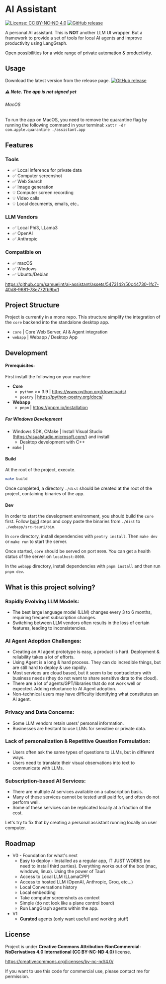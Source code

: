 # AI Assistant

[![License: CC BY-NC-ND 4.0](https://img.shields.io/badge/License-CC_BY--NC--ND_4.0-lightgrey.svg)](https://creativecommons.org/licenses/by-nc-nd/4.0/) [![GitHub release](https://img.shields.io/github/v/release/samuelint/ai-assistant)](https://github.com/samuelint/ai-assistant/releases/latest)

A personal AI assistant.
This is **NOT** another LLM UI wrapper. But a framework to provide a set of tools for local AI agents and improve productivity using LangGraph.

Open possibilities for a wide range of private automation & productivity.

## Usage

Download the latest version from the release page.
[![GitHub release](https://img.shields.io/github/v/release/samuelint/ai-assistant)](https://github.com/samuelint/ai-assistant/releases/latest)


##### :warning: Note. The app is not signed yet

###### MacOS

To run the app on MacOS, you need to remove the quarantine flag by running the following command in your terminal:
`xattr -dr com.apple.quarantine ./assistant.app`

## Features

### Tools

- ✅ Local inference for private data
- ✅ Computer screenshot
- ✅ Web Search
- ✅ Image generation
- 💡 Computer screen recording
- 💡 Video calls
- 💡 Local documents, emails, etc..

### LLM Vendors

- ✅ Local Phi3, LLama3
- ✅ OpenAI
- ✅ Anthropic

### Compatible on

- ✅ macOS
- ✅ Windows
- ✅ Ubuntu/Debian

https://github.com/samuelint/ai-assistant/assets/5473142/50c44730-1fc7-40d8-9681-78e772fb9bc1

## Project Structure

Project is currently in a mono repo. This structure simplify the integration of the `core` backend into the standalone desktop app.

- `core` | Core Web Server, AI & Agent integration
- `webapp` | Webapp / Desktop App

## Development

#### Prerequisites:

First install the following on your machine

- **Core**
  - `python` \>= 3.9 | https://www.python.org/downloads/
  - `poetry` | https://python-poetry.org/docs/
- **Webapp**
  - `pnpm` | https://pnpm.io/installation

##### For Windows Development

- Windows SDK, CMake | Install Visual Studio (https://visualstudio.microsoft.com/) and install
  - Desktop development with C++
- `make` |

#### Build

At the root of the project, execute.

```bash
make build
```

Once completed, a directory `./dist` should be created at the root of the project, containing binaries of the app.

#### Dev

In order to start the development environment, you should build the `core` first. Follow [buid](#build) steps and copy paste the binaries from `./dist` to `./webapp/src-tauri/bin`.

In `core` directory, install dependencies with `peotry install`. Then `make dev` or `make run` to start the server.

Once started, `core` should be served on port `8000`. You can get a health status of the server on `localhost:8000`.

In the `webapp` directory, install dependencies with `pnpm install` and then run `pnpm dev`.

## What is this project solving?

### Rapidly Evolving LLM Models:

- The best large language model (LLM) changes every 3 to 6 months, requiring frequent subscription changes.
- Switching between LLM vendors often results in the loss of certain features, leading to inconsistencies.

### AI Agent Adoption Challenges:

- Creating an AI agent prototype is easy, a product is hard. Deployment & reliability takes a lot of efforts.
- Using Agent is a long & hard process. They can do incredible things, but are still hard to deploy & use rapidly.
- Most services are cloud based, but it seem to be contradictory with business needs (they do not want to share sensitive data to the cloud).
- There are a lot of agents/GPT/libraries that do not work well or expected. Adding reluctance to AI Agent adoption.
- Non-technical users may have difficulty identifying what constitutes an AI agent.

### Privacy and Data Concerns:

- Some LLM vendors retain users' personal information.
- Businesses are hesitant to use LLMs for sensitive or private data.

### Lack of personalization & Repetitive Question Formulation:

- Users often ask the same types of questions to LLMs, but in different ways.
- Users need to translate their visual observations into text to communicate with LLMs.

### Subscription-based AI Services:

- There are multiple AI services available on a subscription basis.
- Many of these services cannot be tested until paid for, and often do not perform well.
- Some of these services can be replicated locally at a fraction of the cost.

Let's try to fix that by creating a personal assistant running locally on user computer.

## Roadmap

- V0 - Foundation for what's next
  - Easy to deploy - Installed as a regular app, IT JUST WORKS (no need to install third parties). Everything works out of the box (mac, windows, linux). Using the power of Tauri
  - Access to Local LLM (LLamaCPP)
  - Access to hosted LLM (OpenAI, Anthropic, Groq, etc...)
  - Local Conversations history
  - Local embedding
  - Take computer screenshots as context
  - Simple (do not look like a plane control board)
  - Run LangGraph agents within the app.
- V1
  - **Curated** agents (only want usefull and working stuff)

## License

Project is under **Creative Commons Attribution-NonCommercial-NoDerivatives 4.0 International (CC BY-NC-ND 4.0)** license.

https://creativecommons.org/licenses/by-nc-nd/4.0/

If you want to use this code for commercial use, please contact me for permission.
